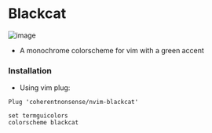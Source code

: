 # Blackcat

![image](https://github.com/CoherentNonsense/nvim-blackcat/assets/49467650/90b9b95e-d6c1-465c-8fa4-ee7652c0e3ce)

- A monochrome colorscheme for vim with a green accent

### Installation

- Using vim plug:

```vim
Plug 'coherentnonsense/nvim-blackcat'
```

```vim
set termguicolors
colorscheme blackcat
```
